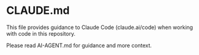 # CLAUDE.md

This file provides guidance to Claude Code (claude.ai/code) when working with code in this repository.

Please read AI-AGENT.md for guidance and more context.